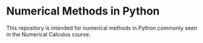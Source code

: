 # Numerical Methods in Python
This repository is intended for numerical methods in Python commonly seen in the Numerical Calculus course.
